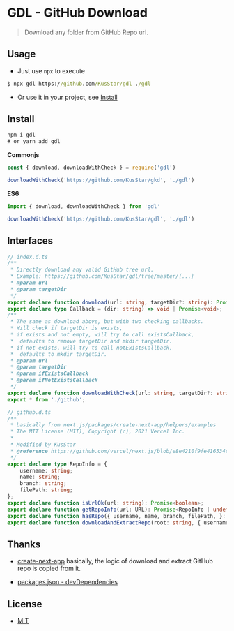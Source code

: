 # GDL - GitHub Download

> Download any folder from GitHub Repo url.

## Usage

- Just use `npx` to execute
```cmd
$ npx gdl https://github.com/KusStar/gdl ./gdl
```

- Or use it in your project, see [Install](#install)

## Install

```cmd
npm i gdl
# or yarn add gdl
```

**Commonjs**
```js
const { download, downloadWithCheck } = require('gdl')

downloadWithCheck('https://github.com/KusStar/gkd', './gdl')
```

**ES6**
```js
import { download, downloadWithCheck } from 'gdl'

downloadWithCheck('https://github.com/KusStar/gdl', './gdl')
```

## Interfaces
  
```ts
// index.d.ts
/**
 * Directly download any valid GitHub tree url.
 * Example: https://github.com/KusStar/gdl/tree/master/{...}
 * @param url
 * @param targetDir
 */
export declare function download(url: string, targetDir?: string): Promise<void>;
export declare type Callback = (dir: string) => void | Promise<void>;
/**
 * The same as download above, but with two checking callbacks.
 * Will check if targetDir is exists,
 * if exists and not empty, will try to call existsCallback,
 *  defaults to remove targetDir and mkdir targetDir.
 * if not exists, will try to call notExistsCallback,
 *  defaults to mkdir targetDir.
 * @param url
 * @param targetDir
 * @param ifExistsCallback
 * @param ifNotExistsCallback
 */
export declare function downloadWithCheck(url: string, targetDir?: string, ifExistsCallback?: Callback, notExistsCallback?: Callback): Promise<void>;
export * from './github';
```

```ts
// github.d.ts
/**
 * basically from next.js/packages/create-next-app/helpers/examples
 * The MIT License (MIT), Copyright (c), 2021 Vercel Inc.
 *
 * Modified by KusStar
 * @reference https://github.com/vercel/next.js/blob/e8e4210f9fe416534c36ceb9d3ad82dd02906cc6/packages/create-next-app/helpers/examples.ts
 */
export declare type RepoInfo = {
    username: string;
    name: string;
    branch: string;
    filePath: string;
};
export declare function isUrlOk(url: string): Promise<boolean>;
export declare function getRepoInfo(url: URL): Promise<RepoInfo | undefined>;
export declare function hasRepo({ username, name, branch, filePath, }: RepoInfo): Promise<boolean>;
export declare function downloadAndExtractRepo(root: string, { username, name, branch, filePath }: RepoInfo, caching?: boolean): Promise<void>;
```

## Thanks

- [create-next-app](https://github.com/vercel/next.js/tree/e8e4210f9fe416534c36ceb9d3ad82dd02906cc6/packages/create-next-app)
  basically, the logic of download and extract GitHub repo is copied from it.

- [packages.json - devDependencies](./package.json)

## License

- [MIT](./LICENSE)
